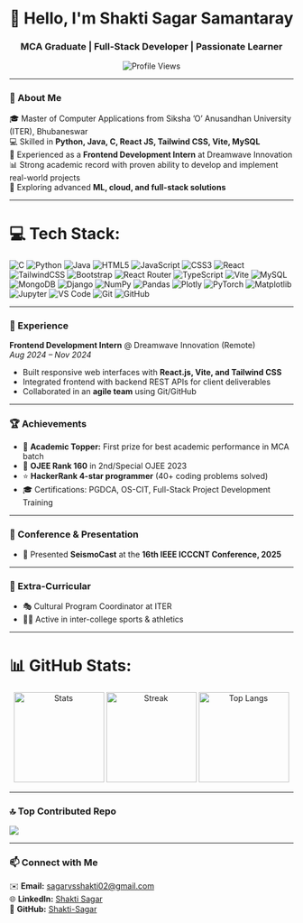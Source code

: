 <h1 align="center">👋 Hello, I'm Shakti Sagar Samantaray</h1>
<h3 align="center">MCA Graduate | Full-Stack Developer | Passionate Learner</h3>

<p align="center">
  <img src="https://komarev.com/ghpvc/?username=Shakti-Sagar&style=for-the-badge" alt="Profile Views" />
</p>

---

### 📌 About Me
🎓 Master of Computer Applications from Siksha ’O’ Anusandhan University (ITER), Bhubaneswar  
💻 Skilled in **Python, Java, C, React JS, Tailwind CSS, Vite, MySQL**  
🚀 Experienced as a **Frontend Development Intern** at Dreamwave Innovation  
📊 Strong academic record with proven ability to develop and implement real-world projects  
🌱 Exploring advanced **ML, cloud, and full-stack solutions**

---

# 💻 Tech Stack:
![C](https://img.shields.io/badge/c-%2300599C.svg?style=for-the-badge&logo=c&logoColor=white) 
![Python](https://img.shields.io/badge/python-3670A0?style=for-the-badge&logo=python&logoColor=ffdd54) 
![Java](https://img.shields.io/badge/java-%23ED8B00.svg?style=for-the-badge&logo=openjdk&logoColor=white) 
![HTML5](https://img.shields.io/badge/html5-%23E34F26.svg?style=for-the-badge&logo=html5&logoColor=white) 
![JavaScript](https://img.shields.io/badge/javascript-%23323330.svg?style=for-the-badge&logo=javascript&logoColor=%23F7DF1E) 
![CSS3](https://img.shields.io/badge/css3-%231572B6.svg?style=for-the-badge&logo=css3&logoColor=white) 
![React](https://img.shields.io/badge/react-%2320232a.svg?style=for-the-badge&logo=react&logoColor=%2361DAFB) 
![TailwindCSS](https://img.shields.io/badge/tailwindcss-%2338B2AC.svg?style=for-the-badge&logo=tailwind-css&logoColor=white) 
![Bootstrap](https://img.shields.io/badge/bootstrap-%23563D7C.svg?style=for-the-badge&logo=bootstrap&logoColor=white) 
![React Router](https://img.shields.io/badge/React_Router-CA4245?style=for-the-badge&logo=react-router&logoColor=white) 
![TypeScript](https://img.shields.io/badge/typescript-%23007ACC.svg?style=for-the-badge&logo=typescript&logoColor=white) 
![Vite](https://img.shields.io/badge/vite-%23646CFF.svg?style=for-the-badge&logo=vite&logoColor=white) 
![MySQL](https://img.shields.io/badge/mysql-4479A1.svg?style=for-the-badge&logo=mysql&logoColor=white) 
![MongoDB](https://img.shields.io/badge/mongodb-%2347A248.svg?style=for-the-badge&logo=mongodb&logoColor=white) 
![Django](https://img.shields.io/badge/django-%23092E20.svg?style=for-the-badge&logo=django&logoColor=white) 
![NumPy](https://img.shields.io/badge/numpy-%23013243.svg?style=for-the-badge&logo=numpy&logoColor=white) 
![Pandas](https://img.shields.io/badge/pandas-%23150458.svg?style=for-the-badge&logo=pandas&logoColor=white) 
![Plotly](https://img.shields.io/badge/Plotly-%233F4F75.svg?style=for-the-badge&logo=plotly&logoColor=white) 
![PyTorch](https://img.shields.io/badge/PyTorch-%23EE4C2C.svg?style=for-the-badge&logo=PyTorch&logoColor=white) 
![Matplotlib](https://img.shields.io/badge/Matplotlib-%23ffffff.svg?style=for-the-badge&logo=Matplotlib&logoColor=black) 
![Jupyter](https://img.shields.io/badge/Jupyter-%23F37626.svg?style=for-the-badge&logo=Jupyter&logoColor=white) 
![VS Code](https://img.shields.io/badge/VSCode-%23007ACC.svg?style=for-the-badge&logo=visual-studio-code&logoColor=white) 
![Git](https://img.shields.io/badge/git-%23F05033.svg?style=for-the-badge&logo=git&logoColor=white) 
![GitHub](https://img.shields.io/badge/github-%23121011.svg?style=for-the-badge&logo=github&logoColor=white)

---

### 💼 Experience
**Frontend Development Intern** @ Dreamwave Innovation (Remote)  
_Aug 2024 – Nov 2024_  
- Built responsive web interfaces with **React.js, Vite, and Tailwind CSS**  
- Integrated frontend with backend REST APIs for client deliverables  
- Collaborated in an **agile team** using Git/GitHub  

---

### 🏆 Achievements
- 🥇 **Academic Topper:** First prize for best academic performance in MCA batch  
- 🎯 **OJEE Rank 160** in 2nd/Special OJEE 2023  
- ⭐ **HackerRank 4-star programmer** (40+ coding problems solved)  
- 🎓 Certifications: PGDCA, OS-CIT, Full-Stack Project Development Training  

---

### 🎤 Conference & Presentation
- 📢 Presented **SeismoCast** at the **16th IEEE ICCCNT Conference, 2025**

---

### 🎯 Extra-Curricular
- 🎭 Cultural Program Coordinator at ITER  
- 🏃‍♂️ Active in inter-college sports & athletics  

---

# 📊 GitHub Stats:
<div align="center">
  <img src="https://github-readme-stats.vercel.app/api?username=Shakti-Sagar&show_icons=true&theme=radical" alt="Stats" height="160" />
  <img src="https://github-readme-streak-stats.herokuapp.com/?user=Shakti-Sagar&theme=radical&date_format=%5BY%20%5DM%20j" alt="Streak" height="160" /> 
  <img src="https://github-readme-stats.vercel.app/api/top-langs/?username=Shakti-Sagar&layout=compact&theme=radical" alt="Top Langs" height="160" />
</div>

---

### 🔝 Top Contributed Repo
![](https://github-contributor-stats.vercel.app/api?username=Shakti-Sagar&limit=5&theme=transparent&combine_all_yearly_contributions=true)

---

### 📫 Connect with Me  
✉️ **Email:** sagarvsshakti02@gmail.com  
🌐 **LinkedIn:** [Shakti Sagar](https://www.linkedin.com/in/shakti-sagar-9a35262b9)  
🐙 **GitHub:** [Shakti-Sagar](https://github.com/Shakti-Sagar)  

